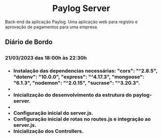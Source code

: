 <h1 align="center"> Paylog Server</h1>
<p>Back-end da aplicação Paylog. Uma aplicação web para registro e aprovação de pagamentos para uma empresa.</p> 

<h2>Diário de Bordo<h2>
  <h3>21/03/2023 das 18:00h às 22:30h <h3>
    <ul>
      <li> Instalação das dependencias necessárias:
        "cors": "^2.8.5",
        "dotenv": "10.0.0",
        "express": "^4.17.3",
        "mongoose": "6.1.3",
        "nodemon": "^2.0.15",
          "sucrase": "^3.20.3".<li>
      <li> Inicialização do desenvolvimento da estrutura do paylog-server.<li>
      <li> Configuração inicial do server.js.</li>
      <li> Configuração inicial de rotas no routes.js e integração ao server.js. </li>
      <li> Inicialização dos Controllers.</li>
    </ul>
    